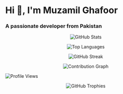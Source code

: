 <h1 align="left">Hi 👋, I'm Muzamil Ghafoor</h1>
<h3 align="left">A passionate developer from Pakistan</h3>

<!-- GitHub Stats -->
<p align="center">
  <img src="https://github-readme-stats.vercel.app/api?username=YOUR_GITHUB_USERNAME&show_icons=true&theme=radical" alt="GitHub Stats" />
</p>

<!-- Most Used Languages -->
<p align="center">
  <img src="https://github-readme-stats.vercel.app/api/top-langs/?username=YOUR_GITHUB_USERNAME&layout=compact&theme=radical" alt="Top Languages" />
</p>

<!-- GitHub Streak Stats -->
<p align="center">
  <img src="https://github-readme-streak-stats.herokuapp.com/?user=YOUR_GITHUB_USERNAME&theme=radical" alt="GitHub Streak" />
</p>

<!-- GitHub Activity Graph -->
<p align="center">
  <img src="https://activity-graph.herokuapp.com/graph?username=YOUR_GITHUB_USERNAME&theme=react-dark" alt="Contribution Graph" />
</p>

<!-- Profile Views Counter -->
<p align="left">
  <img src="https://komarev.com/ghpvc/?username=YOUR_GITHUB_USERNAME&label=Profile%20views&color=0e75b6&style=flat" alt="Profile Views" />
</p>

<!-- GitHub Trophies -->
<p align="center">
  <img src="https://github-profile-trophy.vercel.app/?username=YOUR_GITHUB_USERNAME&theme=radical&no-frame=false&no-bg=true&margin-w=4" alt="GitHub Trophies"/>
</p>
